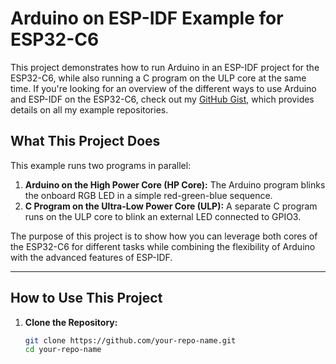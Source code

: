 # Arduino on ESP-IDF Example for ESP32-C6

This project demonstrates how to run Arduino in an ESP-IDF project for the ESP32-C6, while also running a C program on the ULP core at the same time. If you're looking for an overview of the different ways to use Arduino and ESP-IDF on the ESP32-C6, check out my [GitHub Gist](https://gist.github.com/Graunephar/57a9882cb3a2ab98be8d63a59ab16ef3), which provides details on all my example repositories.

## **What This Project Does**

This example runs two programs in parallel:
1. **Arduino on the High Power Core (HP Core):** The Arduino program blinks the onboard RGB LED in a simple red-green-blue sequence.
2. **C Program on the Ultra-Low Power Core (ULP):** A separate C program runs on the ULP core to blink an external LED connected to GPIO3.

The purpose of this project is to show how you can leverage both cores of the ESP32-C6 for different tasks while combining the flexibility of Arduino with the advanced features of ESP-IDF.

---

## **How to Use This Project**

1. **Clone the Repository:**
   ```bash
   git clone https://github.com/your-repo-name.git
   cd your-repo-name